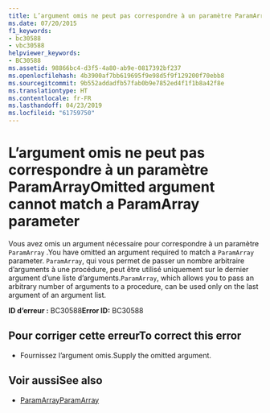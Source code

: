 ```yaml
---
title: L’argument omis ne peut pas correspondre à un paramètre ParamArray
ms.date: 07/20/2015
f1_keywords:
- bc30588
- vbc30588
helpviewer_keywords:
- BC30588
ms.assetid: 98866bc4-d3f5-4a80-ab9e-0817392bf237
ms.openlocfilehash: 4b3900af7bb619695f9e98d5f9f129200f70ebb8
ms.sourcegitcommit: 9b552addadfb57fab0b9e7852ed4f1f1b8a42f8e
ms.translationtype: HT
ms.contentlocale: fr-FR
ms.lasthandoff: 04/23/2019
ms.locfileid: "61759750"
---
```

# <a name="omitted-argument-cannot-match-a-paramarray-parameter"></a><span data-ttu-id="2ca88-102">L’argument omis ne peut pas correspondre à un paramètre ParamArray</span><span class="sxs-lookup"><span data-stu-id="2ca88-102">Omitted argument cannot match a ParamArray parameter</span></span>
<span data-ttu-id="2ca88-103">Vous avez omis un argument nécessaire pour correspondre à un paramètre `ParamArray` .</span><span class="sxs-lookup"><span data-stu-id="2ca88-103">You have omitted an argument required to match a `ParamArray` parameter.</span></span> <span data-ttu-id="2ca88-104">`ParamArray`, qui vous permet de passer un nombre arbitraire d’arguments à une procédure, peut être utilisé uniquement sur le dernier argument d’une liste d’arguments.</span><span class="sxs-lookup"><span data-stu-id="2ca88-104">`ParamArray`, which allows you to pass an arbitrary number of arguments to a procedure, can be used only on the last argument of an argument list.</span></span>  
  
 <span data-ttu-id="2ca88-105">**ID d’erreur :** BC30588</span><span class="sxs-lookup"><span data-stu-id="2ca88-105">**Error ID:** BC30588</span></span>  
  
## <a name="to-correct-this-error"></a><span data-ttu-id="2ca88-106">Pour corriger cette erreur</span><span class="sxs-lookup"><span data-stu-id="2ca88-106">To correct this error</span></span>  
  
- <span data-ttu-id="2ca88-107">Fournissez l’argument omis.</span><span class="sxs-lookup"><span data-stu-id="2ca88-107">Supply the omitted argument.</span></span>  
  
## <a name="see-also"></a><span data-ttu-id="2ca88-108">Voir aussi</span><span class="sxs-lookup"><span data-stu-id="2ca88-108">See also</span></span>

- [<span data-ttu-id="2ca88-109">ParamArray</span><span class="sxs-lookup"><span data-stu-id="2ca88-109">ParamArray</span></span>](../../visual-basic/language-reference/modifiers/paramarray.md)
